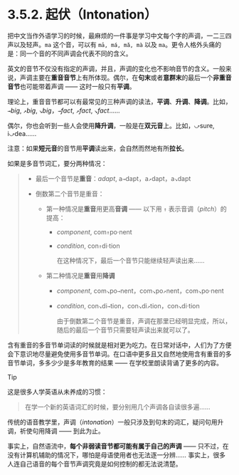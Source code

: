 # 3.5.2. 起伏（Intonation）

把中文当作外语学习的时候，最麻烦的一件事是学习中文每个字的声调，一二三四声以及轻声。`ma` 这个音，可以有 `mā, má, mǎ, mà` 以及 `ma`。更令人格外头痛的是：同一个音的不同声调会代表不同的含义。

英文的音节不仅没有指定的声调，并且，声调的变化也不影响音节的含义。一般来说，声调主要在**重音音节**上有所体现。偶尔，在**句末**或者**意群末**的最后一个**非重音音节**也可能带着声调 —— 这时一般只有**平调**。

理论上，重音音节都可以有最常见的三种声调的读法，**平调**、**升调**、**降调**。比如，`→`*big*, `↗`*big*, `↘`*big*，`→`*fact*, `↗`*fact*, `↘`*fact*……

偶尔，你也会听到一些人会使用**降升调**，一般是在**双元音**上。比如，`⤻`sure, i`⤻`dea……

注意：如果**短元音**的音节用**平调**读出来，会自然而然地有所**拉长**。

如果是多音节词汇，要分两种情况：

> * 最后一个音节是**重音**：*adapt*, a`→`dapt，a`↗`dapt，a`↘`dapt
>
> * 倒数第二个音节是重音：
>
>   * 第一种情况是**重音**用更高**音调** —— 以下用 `↑` 表示音调（*pitch*）的提高：
>
>     * *component*, com`↑`po·nent
>
>     * *condition*, con`↑`di·tion
>
>       在这种情况下，最后一个音节只能继续轻声读出来……
>
>   * 第二种情况是**重音**用**降调**
>
>     * *component*, com`↘`po`→`nent，com`↘`po`↗`nent，com`↘`po·nent
>
>     * *condition*, con`↘`di`→`tion，con`↘`di`↗`tion，con`↘`di·tion
>
>       由于倒数第二个音节是重音，声调在那里已经明显完成，所以，随后的最后一个音节只需要轻声读出来就可以了。

含有重音的多音节单词读的时候就是相对更为吃力。在日常对话中，人们为了方便会下意识地尽量避免使用多音节单词。在口语中更多且又自然地使用含有重音的多音节单词，多多少少是多年教育的结果 —— 在学校里朗读背诵了更多的内容。

> [!Tip]
> 这是很多人学英语从未养成的习惯：
> > 在学一个新的英语词汇的时候，要分别用几个声调各自读很多遍……

传统的语音教学里，声调（*intonation*）一般只涉及到句末的词汇，疑问句用升调，祈使句用降调 —— 到此为止。

事实上，自然语流中，**每个非弱读音节都可能有属于自己的声调** —— 只不过，在没有计算机辅助的情况下，哪怕是母语使用者也无法逐一分辨…… 事实上，很多人连自己语音的每个音节声调究竟是如何控制的都无法说清楚。
